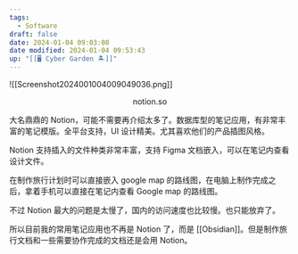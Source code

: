 ```yaml
---
tags:
  - Software
draft: false
date: 2024-01-04 09:03:08
date modified: 2024-01-04 09:53:43
up: "[[🖥️ Cyber Garden 🏝️]]"
---
```


![[Screenshot2024001004009049036.png]]
<center>notion.so</center>

大名鼎鼎的 Notion，可能不需要再介绍太多了。数据库型的笔记应用，有非常丰富的笔记模版。全平台支持，UI 设计精美。尤其喜欢他们的产品插图风格。

Notion 支持插入的文件种类非常丰富，支持 Figma 文档嵌入，可以在笔记内查看设计文件。

在制作旅行计划时可以直接嵌入 google map 的路线图，在电脑上制作完成之后，拿着手机可以直接在笔记内查看 Google map 的路线图。

不过 Notion 最大的问题是太慢了，国内的访问速度也比较慢。也只能放弃了。

所以目前我的常用笔记应用也不再是 Notion 了，而是 [[Obsidian]]。但是制作旅行文档和一些需要协作完成的文档还是会用 Notion。